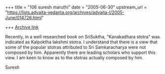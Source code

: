 +++
title = "106 suresh maruthi"
date = "2005-06-30"
upstream_url = "https://lists.advaita-vedanta.org/archives/advaita-l/2005-June/014726.html"

+++
[Archive link](https://lists.advaita-vedanta.org/archives/advaita-l/2005-June/014726.html)

Recently, in a well researched book on SriSuktha, "Kanakadhara stotra"
was indicated as Kalpoktha lakshmi stotra. I understand that there is
a view that some of the popular stotras attributed to Sri
Samkaracharya were not composed by him. Apparently there are leading
scholars who support this view.
I am keen to know as to the stotras actually composed by him.

Suresh

